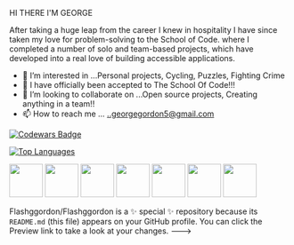 HI THERE I'M GEORGE 

After taking a huge leap from the career I knew in hospitality I have since taken my love for problem-solving to the School of Code. where I completed a number of solo and team-based projects, which have developed into a real love of building accessible applications.


- 👀 I’m interested in ...Personal projects, Cycling, Puzzles, Fighting Crime  
- 🌱 I have officially been accepted to The School Of Code!!! 
- 💞️ I’m looking to collaborate on ...Open source projects, Creating anything in a team!!
- 📫 How to reach me ... ..georgegordon5@gmail.com
  
[![Codewars Badge](https://www.codewars.com/users/Flashggordon/badges/large)](https://www.codewars.com/users/Flashggordon)

[![Top Languages](https://github-readme-stats.vercel.app/api/top-langs/?username=Flashggordon&layout=compact)](https://github.com/anuraghazra/github-readme-stats)

<img src="https://cdn.jsdelivr.net/gh/devicons/devicon/icons/javascript/javascript-plain.svg" width="60" height="60" />
<img src="https://cdn.jsdelivr.net/gh/devicons/devicon/icons/css3/css3-original.svg" width="60" height ="60" /> 
<img src="https://cdn.jsdelivr.net/gh/devicons/devicon/icons/html5/html5-original.svg" width = "60" height ="60"/>
<img src="https://cdn.jsdelivr.net/gh/devicons/devicon/icons/nodejs/nodejs-original.svg" width="60" height="60" /> 
<img src="https://cdn.jsdelivr.net/gh/devicons/devicon/icons/mysql/mysql-original-wordmark.svg" width = "60" height = "60" /> 
<img src="https://cdn.jsdelivr.net/gh/devicons/devicon/icons/postgresql/postgresql-original.svg" width="60" height="60"/> 
<img src="https://cdn.jsdelivr.net/gh/devicons/devicon/icons/vscode/vscode-original.svg" width = "60" height = "60"/>



Flashggordon/Flashggordon is a ✨ special ✨ repository because its `README.md` (this file) appears on your GitHub profile.
You can click the Preview link to take a look at your changes.
--->
